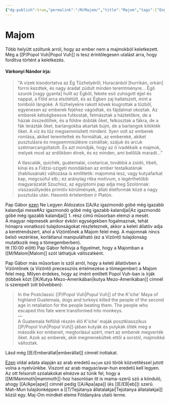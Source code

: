 ```yaml
---
{"dg-publish":true,"permalink":"/M/Majom/","title":"Majom","tags":["Englishtexttranslated"],"created":"2025-04-14T13:29","updated":"2025-04-14T13:30"}
---
```



# Majom

Több helyütt szóltunk arról, hogy az ember nem a majmokból keletkezett. Még a [[P/Popol Vuh\|Popol Vuh]] is tesz érintőlegesen utalást arra, hogy fordítva történt a keletkezés.  

#### Várkonyi Nándor írja:

> "A vizek kisodortatva az Ég Tűzhelyéről, Huracánból \[hurrikán, orkán\] forrni kezdtek, és nagy áradat zúdult minden teremtményre... Égő szurok \[vagy gyanta\] hullt az Égből, fekete eső zuhogott éjjel és nappal, a Föld arca elsötétült, és az Égben zaj hallatszott, mint a tomboló lángoké. A tűzhelyekre rakott kövek kiugrottak a tűzből, egyenesen az emberek fejéhez vágódtak, és fájdalmat okoztak. Az emberek kétségbeesve futkostak, felmásztak a háztetőkre, de a házak összedőltek, és a földre dobták őket, felkúsztak a fákra, de a fák lerázták őket, barlangokba akartak bújni, de a barlangok kilökték őket. A víz és tűz megsemmisített mindent. Ilyen volt az emberek romlása, akiket teremtettek és formáltak, az embereké, akiket pusztulásra és megsemmisülésre csináltak; szájuk és arcuk szétmarcangoltatott. És azt mondják, hogy az ő ivadékaik a majmok, melyek most az erdőkben élnek, és ez minden, ami belőlük maradt..."  
> 
> A tlascalák, quichék, guatemalai, costaricai, továbbá a zsidó, tibeti, kínai és a Fidzsi-szigeti mondákban az ember testalkatának (habitusának) változása is említtetik: majommá lesz, vagy kutyafarkat kap, megcsúful stb.; ez aránylag ritka motívum, s legérthetőbb magyarázatát Szuchisz, az egyiptomi pap adja meg Szolónnak: visszasüllyedés primitív körülmények, állati életformák közé a nagy pusztulás után. Hasonló értelemben ír Platón.  

Pap Gábor [ezen](https://youtu.be/m1u5rbo1vXo) Ne Legyen Áldozatos [[A/Az igazmondó góbé még igazabb kalandjai mese#Az igazmondó góbé még igazabb kalandjai\|Az igazmondó góbé még igazabb kalandjai]] 1. rész című műsorban elemzi a mesét.  
A magyar népmesék amikor évköri egységekben fogalmaznak, tehát hónapra vonatkozó tulajdonságokat részleteznek, akkor a keleti állatöv adja a keretrendszert, ahol a Vízöntőnek a Majom felel meg. A majomnak nincs belső vezérlése, korlátlanul manipulálható (ez a Vízöntő tulajdonság mutatkozik meg a tömegemberben).  
Itt (10:00 előtt) Pap Gábor felhívja a figyelmet, hogy a Majomban a [[M/Malom\|Malom]] szót láthatjuk változatként.  

Pap Gábor más műsorban is szól arról, hogy a keleti állatövben a Vízöntőnek (a Vízöntő precessziós értelmezése a tömegember) a Majom felel meg. Milyen érdekes, hogy az imént említett Popol Vuh-ban is írják (többek közt [[K/Kutya Mezo-Amerikában\|kutya Mezo-Amerikában]] címnél is szerepelt (ott bővebben):  
> In the Postclassic [[P/Popol Vuh\|Popul Vuh]] of the K'iche' Maya of highland Guatemala, dogs and turkeys killed the people of the second age in retaliation for the people beating them. The people who escaped this fate were transformed into monkeys.  
> —  
> A Guatemala felföldi részén élő K'iche' maják posztklasszikus [[P/Popol Vuh\|Popul Vuh]]-jában kutyák és pulykák ölték meg a második kor embereit, megtorlásul azért, mert az emberek megverték őket. Azok az emberek, akik megmenekültek ettől a sorstól, majmokká változtak.  

Lásd még [[E/Emberállat\|emberállat]] címnél írottakat.  

[Ezen](https://en.wiktionary.org/wiki/%D9%85%D9%8A%D9%85%D9%88%D9%86#Arabic) oldal adata alapján az arab eredetű `majom` szó török közvetítéssel jutott volna a nyelvünkbe. Viszont az arab magyar/avar-hun eredetű kell legyen. Az ott felsorolt szóalakokat elnézve az tűnik fel, hogy a [[M/Mammoth\|mammoth]]-hoz hasonlóan itt is mama-szerű szó a kiinduló, ahogy [[A/Ape\|ape]] címnél pedig [[A/Apa\|apa]] (és [[E/EB\|eb]]) szerű. Mah-Mun tulajdonképpen a [[T/Tejútanya állatalakjai\|Tejútanya állatalakjai]] közül egy. Maj-Om mindkét eleme Földanyára utaló lenne.  